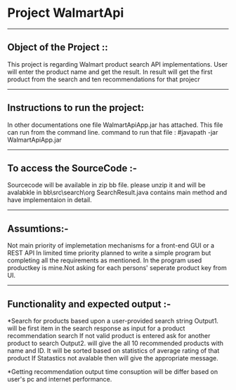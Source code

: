 # Project  WalmartApi
------------------------
Object of the Project ::
------------------------
This project is regarding Walmart product search API implementations. User will enter the product name and get the result.
In result will get the first product from the search and ten recommendations for that projecr

-------------------------------
Instructions to run the project:
--------------------------------
In other documentations one file WalmartApiApp.jar has attached. 
This file can run from the command line.
command to run that file : #javapath -jar WalmartApiApp.jar

-------------------------
To access the SourceCode :-
-------------------------
Sourcecode will be available in zip bb file.
please unzip it and will be avalabkle in bb\src\search\org
SearchResult.java contains main method and have implementaion in detail.

------------
Assumtions:-
------------
Not main priority of implemetation mechanisms for a front-end GUI or a REST API 
In limited time priority planned to write a simple program but completing all the requirements as mentioned.
In the program used productkey is mine.Not asking for each persons' seperate product key from UI. 

---------------------------------
Functionality and expected output :-
---------------------------------
*Search for products based upon a user-provided search string
Output1. will be first item in the search response as input for a product recommendation search
If not valid product is entered ask for another product to search
Output2. will give the all 10 recommended products with name and ID. It will be sorted based on statistics of 
        average rating of that product
        If Statastics not avalable then will give the appropriate message.

*Getting recommendation output time consuption will be differ based on user's pc and internet performance. 
